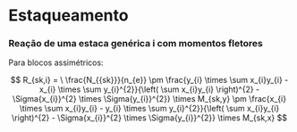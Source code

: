 # Estaqueamento

### Reação de uma estaca genérica i com momentos fletores

Para blocos assimétricos:

$$
R_{sk,i} = \ \frac{N_{{sk}}}{n_{e}} \pm \frac{y_{i} \times  \sum x_{i}y_{i} - x_{i} \times  \sum y_{i}^{2}}{\left( \sum x_{i}y_{i} \right)^{2} - \Sigma{x_{i}}^{2} \times \Sigma{y_{i}}^{2}} \times  M_{sk,y} \pm \frac{x_{i} \times \sum x_{i}y_{i} - y_{i} \times \sum y_{i}^{2}}{\left( \sum x_{i}y_{i} \right)^{2} - \Sigma{x_{i}}^{2} \times \Sigma{y_{i}}^{2}} \times M_{sk,x}
$$
